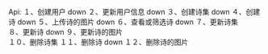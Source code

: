 Api:
    １、创建用户      down
    ２、更新用户信息   down 
    ３、创建诗集      down 
    ４、创建诗        down
    ５、上传诗的图片   down
    ６、查看或筛选诗   down
    ７、更新诗集      
    ８、更新诗       down
    ９、更新诗的图片    
    １０、删除诗集
    １１、删除诗      down
    １２、删除诗的图片


